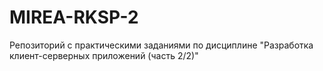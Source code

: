 # MIREA-RKSP-2
Репозиторий с практическими заданиями по дисциплине "Разработка клиент-серверных приложений (часть 2/2)"
